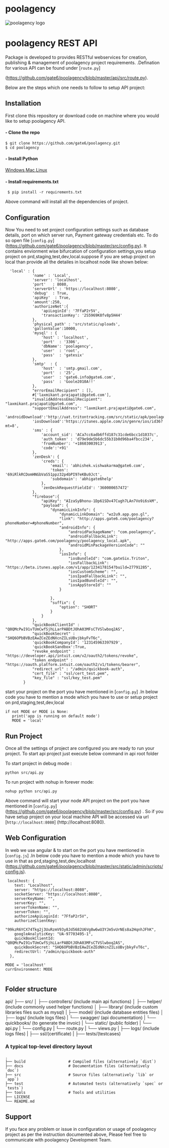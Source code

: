 # poolagency
![poolagency logo](http://dashboard.tritontracking.com:5000/static/admin/resources/images/triton-logo.png)

# poolagency REST API
Package is developed to provides RESTful webservices for creation, publishing & management of poolagency project requirements.
.Defination for various API can be found under [`route.py`]

(https://github.com/gate6/poolagency/blob/master/api/src/route.py).

Below are the steps which one needs to follow to setup API project:

## Installation
First clone this repository or download code on machine where you would like to setup poolagency API.       

#### - Clone the repo
  ```
  $ git clone https://github.com/gate6/poolagency.git
  $ cd poolagency
  ```
 
#### - Install Python

[Windows](http://timmyreilly.azurewebsites.net/python-flask-windows-development-environment-setup/),[Mac](http://docs.python-guide.org/en/latest/starting/install/osx/),[Linux](https://docs.aws.amazon.com/cli/latest/userguide/awscli-install-linux-python.html)

#### - Install requirements.txt 
 ```
  $ pip install -r requirements.txt
  ```

Above command will install all the dependencies of project.


## Configuration

Now You need to set project configuration settings such as database details, port on which server run, Payment gateway credentials etc. To do so open file 
[`config.py`] (https://github.com/gate6/poolagency/blob/master/src/config.py). It contains enviorment wise bifurcation of configuration settings,you setup project on prd,staging,test,dev,local.suppose if you are setup project on local than provide all the detailes in localhost node
like shown below:

```shell
  'local' : {
            'name' : 'Local',
            'server': 'localhost',
            'port'   : 8080,
            'serverUrl' : 'https://localhost:8080',
            'debug'  : True,
            'apiKey'  : True,
            'amount':250,
            'authorizeNet':{
                'apiLoginId': '7FfaP2r5V',
                'transactionKey': '2S5969K8fv8p5H44'
            },
            'physical_path' : 'src/static/uploads',
            'gallonValue':10000,
            'mysql' : {
                'host' : 'localhost',
                'port'  : '3306',
                'dbName': 'poolagency',
                'user'  : 'root',
                'pass'  : 'gatesix'
            },
            'smtp'  : {
                'host'  : 'smtp.gmail.com',
                'port'  : '25',
                'user'  : 'gate6.info@gate6.com',
                'pass'  : 'Goole2010A!!'
            },
            "errorEmailRecipient" : [],
            #['laxmikant.prajapati@gate6.com'],
            "invalidAddressEmailRecipient": "laxmikant.prajapati@gate6.com",
            "supportEmailAddress": "laxmikant.prajapati@gate6.com",
            'androidDownload':'http://uat.tritontracking.com/src/static/apk/poolagency.apk',
            'iosDownload':'https://itunes.apple.com/in/genre/ios/id36?mt=8',
            'sms' : {
                'account_sid': 'ACa7cc6adb6ffd187c31cde6bcc1d1037c',
                'auth_token' : 'd79e9de5b6dc55b31b0d96ba4fbcc234',
                'fromNumber': '+18603003913',
                'code':'+91'
            },
            'zenDesk': {
                'creds': {
                    'email': 'abhishek.vishwakarma@gate6.com',
                    'token': '69iRlkRCDomHNGbVaS51ppz32p4bPI97eKBu9Jct',
                    'subdomain': 'abhigate6help'
                },
                'zenDeskRequestFieldId': '360000657472'
            },
            "firebase":{
                "apiKey": "AIzaSyBhonu-1Dp61SDv47Cugh7LAn7Vo9i6skM",
                "payload": {
                    "dynamicLinkInfo": {
                        "dynamicLinkDomain": "wz2u9.app.goo.gl",
                        "link": "http://apps.gate6.com/poolagency?phoneNumber=#phoneNumber",
                        "androidInfo": {
                            "androidPackageName": "com.poolagency",
                            "androidFallbackLink": "http://apps.gate6.com/poolagency/poolagency_local.apk",
                            "androidMinPackageVersionCode": ""
                        },
                        "iosInfo": {
                            "iosBundleId": "com.gateSix.Triton",
                            "iosFallbackLink": "https://beta.itunes.apple.com/v1/app/1234178154?build=27791285",
                            "iosCustomScheme": "",
                            "iosIpadFallbackLink": "",
                            "iosIpadBundleId": "",
                            "iosAppStoreId": ""
                        }

                    },
                    "suffix": {
                        "option": "SHORT"
                    }
                }
            },
            "quickBookClientId" : "Q0QMcPwI91vTUmCwfSjhLLarPABDtJOhA03MFsCTVSlwboq2AS",
            "quickBookSecret" : "SHQ6OPbBVBzEAwZCeZEdNXcnZILsUBvjbkyFvT6c",
            'quickBookCompanyId': '123145963397929',
            'quickBookSandbox':True,
            "revoke_endpoint" : "https://developer.api/intuit.com/v2/oauth2/tokens/revoke",
            "token_endpoint" : "https://oauth.platform.intuit.com/oauth2/v1/tokens/bearer",
            "redirect_url" : "/admin/quickbook-auth",
            "cert_file" : "ssl/cert_test.pem",
            "key_file" : "ssl/key_test.pem"
        }

```



start your  project on the port you have mentioned in [`config.py`] .In below code you have to mention a mode which you have to use or setup project on prd,staging,test,dev,local

```shell
if not MODE or MODE is None:
   print('app is running on default mode')
   MODE = 'local'
```


## Run Project

Once all the settings of project are configured you are ready to run your project. To start api project just execute below command in api root folder

To start project in debug mode :

```shell
python src/api.py
```

To run project with nohup in forever mode:

```shell
nohup python src/api.py
```


Above command will start your node API project on the port you have mentioned in [`config.py`] (https://github.com/gate6/poolagency/blob/master/src/config.py) .
So if you have setup project on your local machine API will be accessed via url [`http://localhost:8080`] (http://localhost:8080).







## Web Configuration



In web we use angular & to start on the port you have mentioned in [`config.js`] .In below code you have to mention a mode which you have to use in that as prd,staging,test,dev,localhost
(https://github.com/gate6/poolagency/blob/master/src/static/admin/scripts/config.js).

```shell
 localhost: {
    text: "Localhost",
    server: "https://localhost:8080",
    socketServer: "https://localhost:8080",
    serverKeyName: "",
    serverKey: "",
    serverTokenName: "",
    serverToken: "",
    authorizeApiLoginId: "7FfaP2r5V",
    authorizeClientKey:
      "99kzR6YCX74Tkg2j3UuRzmV93y8Jd5682U6Vg8w6wU3YJm5vUrNEs8a2HqnhJFhK",
    googleAnalyticKey: "UA-97703495-1",
    quickBookClientId: "Q0QMcPwI91vTUmCwfSjhLLarPABDtJOhA03MFsCTVSlwboq2AS",
    quickBookSecret: "SHQ6OPbBVBzEAwZCeZEdNXcnZILsUBvjbkyFvT6c",
    redirectUrl: "/admin/quickbook-auth"
  },

MODE = 'localhost'
currEnvironment: MODE
   
```

## Folder structure

api/
├── src/
│   ├── controllers/ (include  main api functions)
│   ├── helper/      (include commonly used helper functions)
│   ├── library/     (include custom libraries files such as mysql)
|   ├── model/       (include database entities files)
│   ├── logs/        (include logs files)
|   └── swagger/     (api documentation)
|   └── quickbooks/  (to generate the invoic)
|   └── static/      (public folder)
|   └── api.py
|   └── config.py
|   └── route.py
|   └── views.py
|
├── logs/ (include logs files)
|
├── ssl/(certificate)
|
├── tests/(testcases)


### A typical top-level directory layout

    .
    ├── build                   # Compiled files (alternatively `dist`)
    ├── docs                    # Documentation files (alternatively `doc`)
    ├── src                     # Source files (alternatively `lib` or `app`)
    ├── test                    # Automated tests (alternatively `spec` or `tests`)
    ├── tools                   # Tools and utilities
    ├── LICENSE
    └── README.md



## Support

If you face any problem or issue in configuration or usage of poolagency  project as per the instruction documented above, Please feel free to communicate with poolagency Development Team.


